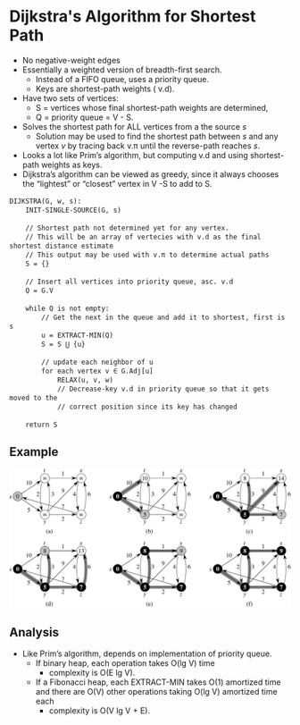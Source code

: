 Dijkstra's Algorithm for Shortest Path
======================================
* No negative-weight edges
* Essentially a weighted version of breadth-first search.
    * Instead of a FIFO queue, uses a priority queue.
    * Keys are shortest-path weights ( v.d).
* Have two sets of vertices:
    * S = vertices whose final shortest-path weights are determined,
    * Q = priority queue = V - S.
* Solves the shortest path for ALL vertices from a the source *s*
    * Solution may be used to find the shortest path between *s* and any vertex *v* by tracing back v.π until the reverse-path reaches *s*.
* Looks a lot like Prim’s algorithm, but computing v.d and using shortest-path weights as keys.
* Dijkstra’s algorithm can be viewed as greedy, since it always chooses the “lightest” or “closest” vertex in V -S to add to S.

```
DIJKSTRA(G, w, s):
    INIT-SINGLE-SOURCE(G, s)

    // Shortest path not determined yet for any vertex.
    // This will be an array of vertecies with v.d as the final shortest distance estimate
    // This output may be used with v.π to determine actual paths
    S = {}

    // Insert all vertices into priority queue, asc. v.d
    Q = G.V

    while Q is not empty:
        // Get the next in the queue and add it to shortest, first is s
        u = EXTRACT-MIN(Q)
        S = S ⋃ {u}

        // update each neighbor of u
        for each vertex v ∈ G.Adj[u]
            RELAX(u, v, w)
            // Decrease-key v.d in priority queue so that it gets moved to the
            // correct position since its key has changed

    return S
```

## Example
![img](./img/dijkstra-example-1.jpg)


## Analysis
* Like Prim’s algorithm, depends on implementation of priority queue.
    * If binary heap, each operation takes O(lg V) time
        * complexity is O(E lg V).
    * If a Fibonacci heap, each EXTRACT-MIN takes O(1) amortized time and there are O(V) other operations taking O(lg V) amortized time each
        * complexity is O(V lg V + E).
